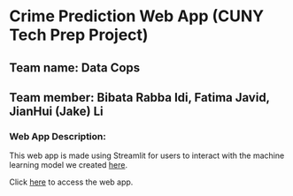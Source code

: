 # Crime Prediction Web App (CUNY Tech Prep Project)

## Team name: Data Cops
## Team member: Bibata Rabba Idi, Fatima Javid, JianHui (Jake) Li

### Web App Description:

This web app is made using Streamlit for users to interact with the machine learning model we created [here]().

Click [here](https://fatimajavid-crimepredictionapp-homepage-lp2yy9.streamlit.app/) to access the web app.
